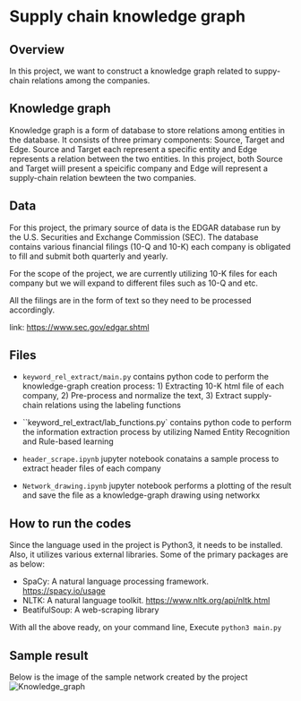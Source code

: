 # Supply chain knowledge graph

## Overview
In this project, we want to construct a knowledge graph related to suppy-chain relations among the companies. 

## Knowledge graph
Knowledge graph is a form of database to store relations among entities in the database. It consists of three primary components: Source, Target and Edge. Source and Target each represent a specific entity and Edge represents a relation between the two entities. 
In this project, both Source and Target wiill present a speicific company and Edge will represent a supply-chain relation bewteen the two companies.

## Data
For this project, the primary source of data is the EDGAR database run by the U.S. Securities and Exchange Commission (SEC). 
The database contains various financial filings (10-Q and 10-K) each company is obligated to fill and submit both quarterly and yearly. 

For the scope of the project, we are currently utilizing 10-K files for each company but we will expand to different files such as 10-Q and etc.

All the filings are in the form of text so they need to be processed accordingly.

link: https://www.sec.gov/edgar.shtml

## Files
* `keyword_rel_extract/main.py` contains python code to perform the knowledge-graph creation process: 1) Extracting 10-K html file of each company, 2) Pre-process and normalize the text, 3) Extract supply-chain relations using the labeling functions

* ``keyword_rel_extract/lab_functions.py` contains python code to perform the information extraction process by utilizing Named Entity Recognition and Rule-based learning

* `header_scrape.ipynb` jupyter notebook conatains a sample process to extract header files of each company

* `Network_drawing.ipynb` jupyter notebook performs a plotting of the result and save the file as a knowledge-graph drawing using networkx


## How to run the codes

Since the language used in the project is Python3, it needs to be installed. Also, it utilizes various external libraries. Some of the primary packages are as below:

* SpaCy: A natural language processing framework. https://spacy.io/usage
* NLTK: A natural language toolkit. https://www.nltk.org/api/nltk.html
* BeatifulSoup: A web-scraping library 


With all the above ready, on your command line,
Execute `python3 main.py` 

## Sample result
Below is the image of the sample network created by the project
![Knowledge_graph](/images/automobile_network.png)
